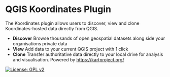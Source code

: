 # QGIS Koordinates Plugin

The Koordinates plugin allows users to discover, view and clone Koordinates-hosted data directly from QGIS.

- **Discover**
  Browse thousands of open geospatial datasets along side your organisations private data
- **View**
  Add data to your current QGIS project with 1 click 
- **Clone**
  Transfer authoritative data directly to your local drive for analysis and visualisation. Powered by https://kartproject.org/


[![License: GPL v2](https://img.shields.io/badge/License-GPLv2-blue.svg)](LICENSE.md)

